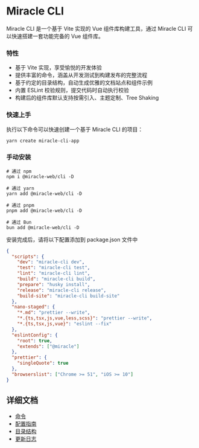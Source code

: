 # Miracle CLI

Miracle CLI 是一个基于 Vite 实现的 Vue 组件库构建工具，通过 Miracle CLI 可以快速搭建一套功能完备的 Vue 组件库。

### 特性

- 基于 Vite 实现，享受愉悦的开发体验
- 提供丰富的命令，涵盖从开发测试到构建发布的完整流程
- 基于约定的目录结构，自动生成优雅的文档站点和组件示例
- 内置 ESLint 校验规则，提交代码时自动执行校验
- 构建后的组件库默认支持按需引入、主题定制、Tree Shaking

### 快速上手

执行以下命令可以快速创建一个基于 Miracle CLI 的项目：

```bash
yarn create miracle-cli-app
```

### 手动安装

```shell
# 通过 npm
npm i @miracle-web/cli -D

# 通过 yarn
yarn add @miracle-web/cli -D

# 通过 pnpm
pnpm add @miracle-web/cli -D

# 通过 Bun
bun add @miracle-web/cli -D
```

安装完成后，请将以下配置添加到 package.json 文件中

```json
{
  "scripts": {
    "dev": "miracle-cli dev",
    "test": "miracle-cli test",
    "lint": "miracle-cli lint",
    "build": "miracle-cli build",
    "prepare": "husky install",
    "release": "miracle-cli release",
    "build-site": "miracle-cli build-site"
  },
  "nano-staged": {
    "*.md": "prettier --write",
    "*.{ts,tsx,js,vue,less,scss}": "prettier --write",
    "*.{ts,tsx,js,vue}": "eslint --fix"
  },
  "eslintConfig": {
    "root": true,
    "extends": ["@miracle"]
  },
  "prettier": {
    "singleQuote": true
  },
  "browserslist": ["Chrome >= 51", "iOS >= 10"]
}
```

## 详细文档

- [命令](https://github.com/wuxingxi888/miracle/blob/main/packages/miracle-cli/docs/commands.zh-CN.md)
- [配置指南](https://github.com/wuxingxi888/miracle/blob/main/packages/miracle-cli/docs/config.zh-CN.md)
- [目录结构](https://github.com/wuxingxi888/miracle/blob/main/packages/miracle-cli/docs/directory.zh-CN.md)
- [更新日志](https://github.com/wuxingxi888/miracle/blob/main/packages/miracle-cli/changelog.md)
